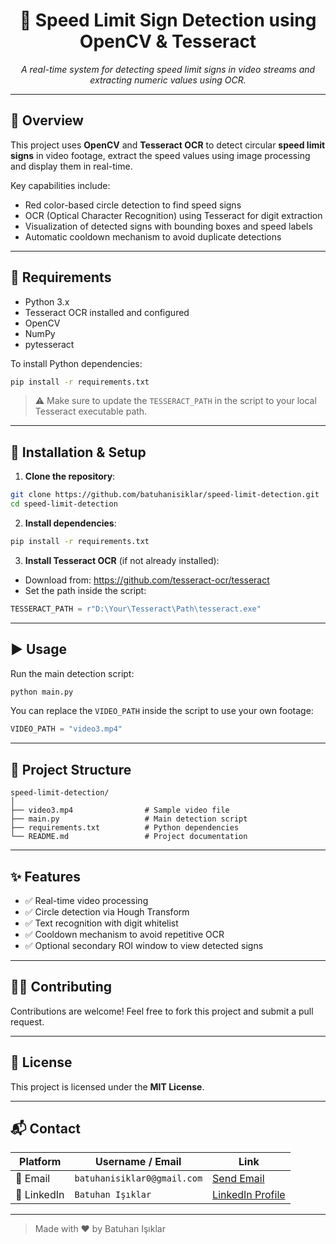 <div align="center">
  <h1>🚗 Speed Limit Sign Detection using OpenCV & Tesseract</h1>
</div>

<p align="center">
  <em>A real-time system for detecting speed limit signs in video streams and extracting numeric values using OCR.</em>
</p>

---

## 📌 Overview

This project uses **OpenCV** and **Tesseract OCR** to detect circular **speed limit signs** in video footage, extract the speed values using image processing and display them in real-time.

Key capabilities include:

- Red color-based circle detection to find speed signs  
- OCR (Optical Character Recognition) using Tesseract for digit extraction  
- Visualization of detected signs with bounding boxes and speed labels  
- Automatic cooldown mechanism to avoid duplicate detections

---

## 🧰 Requirements

- Python 3.x  
- Tesseract OCR installed and configured  
- OpenCV  
- NumPy  
- pytesseract

To install Python dependencies:

```bash
pip install -r requirements.txt
```

> ⚠️ Make sure to update the `TESSERACT_PATH` in the script to your local Tesseract executable path.

---

## 🔧 Installation & Setup

1. **Clone the repository**:

```bash
git clone https://github.com/batuhanisiklar/speed-limit-detection.git
cd speed-limit-detection
```

2. **Install dependencies**:

```bash
pip install -r requirements.txt
```

3. **Install Tesseract OCR** (if not already installed):

- Download from: https://github.com/tesseract-ocr/tesseract  
- Set the path inside the script:

```python
TESSERACT_PATH = r"D:\Your\Tesseract\Path\tesseract.exe"
```

---

## ▶️ Usage

Run the main detection script:

```bash
python main.py
```

You can replace the `VIDEO_PATH` inside the script to use your own footage:

```python
VIDEO_PATH = "video3.mp4"
```

---

## 📁 Project Structure

```
speed-limit-detection/
│
├── video3.mp4                # Sample video file
├── main.py                   # Main detection script
├── requirements.txt          # Python dependencies
└── README.md                 # Project documentation
```

---

## ✨ Features

- ✅ Real-time video processing
- ✅ Circle detection via Hough Transform
- ✅ Text recognition with digit whitelist
- ✅ Cooldown mechanism to avoid repetitive OCR
- ✅ Optional secondary ROI window to view detected signs

---

## 🙋‍♂️ Contributing

Contributions are welcome! Feel free to fork this project and submit a pull request.

---

## 📄 License

This project is licensed under the **MIT License**.

---

## 📬 Contact

| Platform | Username / Email | Link |
|----------|------------------|------|
| 📧 Email | `batuhanisiklar0@gmail.com` | [Send Email](mailto:batuhanisiklar0@gmail.com) |
| 💼 LinkedIn | `Batuhan Işıklar` | [LinkedIn Profile](https://www.linkedin.com/in/batuhanisiklar/) |

---

> Made with ❤️ by Batuhan Işıklar
